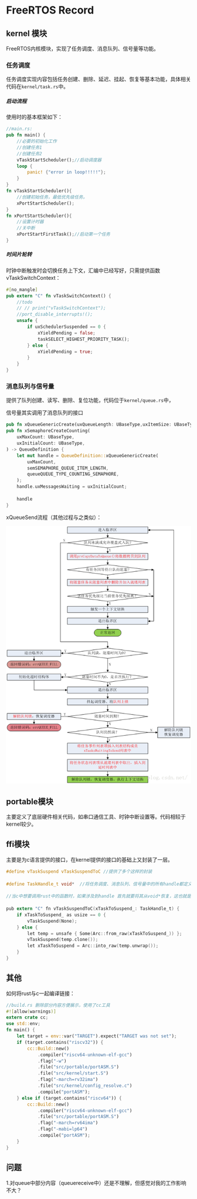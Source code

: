 # FreeRTOS Record

## kernel 模块

FreeRTOS内核模块，实现了任务调度、消息队列、信号量等功能。

### 任务调度

任务调度实现内容包括任务创建、删除、延迟、挂起、恢复等基本功能，具体相关代码在```kernel/task.rs```中。

##### 启动流程

使用时的基本框架如下：

```rust
//main.rs:
pub fn main() {
    //必要的初始化工作
    //创建任务1
    //创建任务2
    vTaskStartScheduler();//启动调度器
    loop {
        panic! {"error in loop!!!!!"};
    }
}
fn vTaskStartScheduler(){
    //创建初始任务，最低优先级任务。
    xPortStartScheduler();
}
fn xPortStartScheduler(){
    //设置计时器
    //关中断
    xPortStartFirstTask();//启动第一个任务
}
```

##### 时间片轮转

时钟中断触发时会切换任务上下文，汇编中已经写好，只需提供函数vTaskSwitchContext：

```rust
#[no_mangle]
pub extern "C" fn vTaskSwitchContext() {
    //todo
    // // print("vTaskSwitchContext");
    //port_disable_interrupts!();
    unsafe {
        if uxSchedulerSuspended == 0 {
            xYieldPending = false;
            taskSELECT_HIGHEST_PRIORITY_TASK();
        } else {
            xYieldPending = true;
        }
    }
}
```



### 消息队列与信号量

提供了队列创建、读写、删除、复位功能，代码位于```kernel/queue.rs```中，

信号量其实调用了消息队列的接口

```rust
pub fn xQueueGenericCreate(uxQueueLength: UBaseType,uxItemSize: UBaseType,ucQueueType: u8) -> Self ;
pub fn xSemaphoreCreateCounting(
    uxMaxCount: UBaseType,
    uxInitialCount: UBaseType,
) -> QueueDefinition {
    let mut handle = QueueDefinition::xQueueGenericCreate(
        uxMaxCount,
        semSEMAPHORE_QUEUE_ITEM_LENGTH,
        queueQUEUE_TYPE_COUNTING_SEMAPHORE,
    );
    handle.uxMessagesWaiting = uxInitialCount;

    handle
}
```

xQueueSend流程（其他过程与之类似）：

![](.\pic\queueSend.png)

## portable模块

主要定义了底层硬件相关代码，如串口通信工具、时钟中断设置等。代码相较于kernel较少。

## ffi模块

主要是为c语言提供的接口，在kernel提供的接口的基础上又封装了一层。

```c
#define vTaskSuspend vTaskSuspendToC //提供了多个这样的封装

#define TaskHandle_t void*  //将任务调度、消息队列、信号量中的所有handle都定义为void* 类型

//当c中想要调用rust中的函数时，如果涉及到handle 首先就要将其从void*恢复，这也就是需要重写"ToC"结尾函数的原因

pub extern "C" fn vTaskSuspendToC(xTaskToSuspend_: TaskHandle_t) {
    if xTaskToSuspend_ as usize == 0 {
        vTaskSuspend(None);
    } else {
        let temp = unsafe { Some(Arc::from_raw(xTaskToSuspend_)) };
        vTaskSuspend(temp.clone());
        let xTaskToSuspend = Arc::into_raw(temp.unwrap());
    }
}
```

## 其他

如何将rust与c一起编译链接：

```rust
//build.rs 删除部分内容方便展示，使用了cc工具
#![allow(warnings)]
extern crate cc;
use std::env;
fn main() {
    let target = env::var("TARGET").expect("TARGET was not set");
    if (target.contains("riscv32")) {
        cc::Build::new()
            .compiler("riscv64-unknown-elf-gcc")
            .flag("-w")
            .file("src/portable/portASM.S")
            .file("src/kernel/start.S")
            .flag("-march=rv32ima")
            .file("src/kernel/config_resolve.c")
            .compile("portASM");
    } else if (target.contains("riscv64")) {
        cc::Build::new()
            .compiler("riscv64-unknown-elf-gcc")
            .file("src/portable/portASM.S")
            .flag("-march=rv64ima")
            .flag("-mabi=lp64")
            .compile("portASM");
    }
}
```

## 问题

1.对queue中部分内容（queuereceive中）还是不理解，但感觉对我的工作影响不大？
